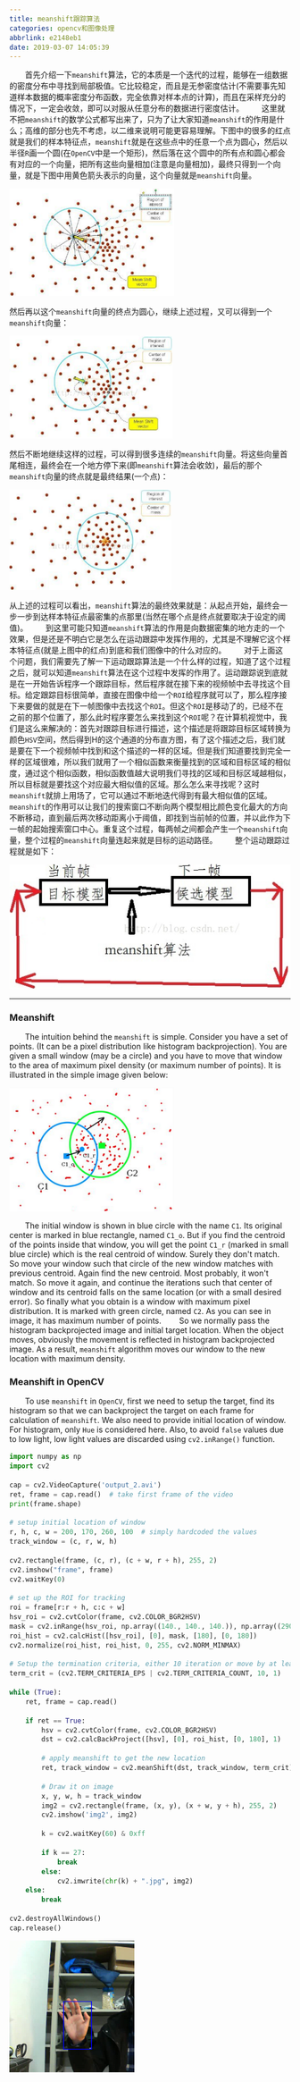 ```yaml
---
title: meanshift跟踪算法
categories: opencv和图像处理
abbrlink: e2148eb1
date: 2019-03-07 14:05:39
---
```

&emsp;&emsp;首先介绍一下`meanshift`算法，它的本质是一个迭代的过程，能够在一组数据的密度分布中寻找到局部极值。它比较稳定，而且是无参密度估计(不需要事先知道样本数据的概率密度分布函数，完全依靠对样本点的计算)，而且在采样充分的情况下，一定会收敛，即可以对服从任意分布的数据进行密度估计。
&emsp;&emsp;这里就不把`meanshift`的数学公式都写出来了，只为了让大家知道`meanshift`的作用是什么；高维的部分也先不考虑，以二维来说明可能更容易理解。下图中的很多的红点就是我们的样本特征点，`meanshift`就是在这些点中的任意一个点为圆心，然后以半径`R`画一个圆(在`OpenCV`中是一个矩形)，然后落在这个圆中的所有点和圆心都会有对应的一个向量，把所有这些向量相加(注意是向量相加)，最终只得到一个向量，就是下图中用黄色箭头表示的向量，这个向量就是`meanshift`向量。

<img src="./meanshift跟踪算法/1.png" height="193" width="295">

然后再以这个`meanshift`向量的终点为圆心，继续上述过程，又可以得到一个`meanshift`向量：

<img src="./meanshift跟踪算法/2.png" height="184" width="293">

然后不断地继续这样的过程，可以得到很多连续的`meanshift`向量。将这些向量首尾相连，最终会在一个地方停下来(即`meanshift`算法会收敛)，最后的那个`meanshift`向量的终点就是最终结果(一个点)：

<img src="./meanshift跟踪算法/3.png" height="180" width="290">

从上述的过程可以看出，`meanshift`算法的最终效果就是：从起点开始，最终会一步一步到达样本特征点最密集的点那里(当然在哪个点是终点就要取决于设定的阈值)。
&emsp;&emsp;到这里可能只知道`meanshift`算法的作用是向数据密集的地方走的一个效果，但是还是不明白它是怎么在运动跟踪中发挥作用的，尤其是不理解它这个样本特征点(就是上图中的红点)到底和我们图像中的什么对应的。
&emsp;&emsp;对于上面这个问题，我们需要先了解一下运动跟踪算法是一个什么样的过程，知道了这个过程之后，就可以知道`meanshift`算法在这个过程中发挥的作用了。运动跟踪说到底就是在一开始告诉程序一个跟踪目标，然后程序就在接下来的视频帧中去寻找这个目标。给定跟踪目标很简单，直接在图像中给一个`ROI`给程序就可以了，那么程序接下来要做的就是在下一帧图像中去找这个`ROI`。但这个`ROI`是移动了的，已经不在之前的那个位置了，那么此时程序要怎么来找到这个`ROI`呢？在计算机视觉中，我们是这么来解决的：首先对跟踪目标进行描述，这个描述是将跟踪目标区域转换为颜色`HSV`空间，然后得到H的这个通道的分布直方图，有了这个描述之后，我们就是要在下一个视频帧中找到和这个描述的一样的区域。但是我们知道要找到完全一样的区域很难，所以我们就用了一个相似函数来衡量找到的区域和目标区域的相似度，通过这个相似函数，相似函数值越大说明我们寻找的区域和目标区域越相似，所以目标就是要找这个对应最大相似值的区域。那么怎么来寻找呢？这时`meanshift`就排上用场了，它可以通过不断地迭代得到有最大相似值的区域。`meanshift`的作用可以让我们的搜索窗口不断向两个模型相比颜色变化最大的方向不断移动，直到最后两次移动距离小于阈值，即找到当前帧的位置，并以此作为下一帧的起始搜索窗口中心。重复这个过程，每两帧之间都会产生一个`meanshift`向量，整个过程的`meanshift`向量连起来就是目标的运动路径。
&emsp;&emsp;整个运动跟踪过程就是如下：

<img src="./meanshift跟踪算法/4.png">

---

### Meanshift

&emsp;&emsp;The intuition behind the `meanshift` is simple. Consider you have a set of points. (It can be a pixel distribution like histogram backprojection). You are given a small window (may be a circle) and you have to move that window to the area of maximum pixel density (or maximum number of points). It is illustrated in the simple image given below:

<img src="./meanshift跟踪算法/5.png" height="222" width="296">

&emsp;&emsp;The initial window is shown in blue circle with the name `C1`. Its original center is marked in blue rectangle, named `C1_o`. But if you find the centroid of the points inside that window, you will get the point `C1_r` (marked in small blue circle) which is the real centroid of window. Surely they don't match. So move your window such that circle of the new window matches with previous centroid. Again find the new centroid. Most probably, it won't match. So move it again, and continue the iterations such that center of window and its centroid falls on the same location (or with a small desired error). So finally what you obtain is a window with maximum pixel distribution. It is marked with green circle, named `C2`. As you can see in image, it has maximum number of points.
&emsp;&emsp;So we normally pass the histogram backprojected image and initial target location. When the object moves, obviously the movement is reflected in histogram backprojected image. As a result, `meanshift` algorithm moves our window to the new location with maximum density.

### Meanshift in OpenCV

&emsp;&emsp;To use `meanshift` in `OpenCV`, first we need to setup the target, find its histogram so that we can backproject the target on each frame for calculation of `meanshift`. We also need to provide initial location of window. For histogram, only `Hue` is considered here. Also, to avoid `false` values due to low light, low light values are discarded using `cv2.inRange()` function.

``` python
import numpy as np
import cv2
​
cap = cv2.VideoCapture('output_2.avi')
ret, frame = cap.read()  # take first frame of the video
print(frame.shape)
​
# setup initial location of window
r, h, c, w = 200, 170, 260, 100  # simply hardcoded the values
track_window = (c, r, w, h)
​
cv2.rectangle(frame, (c, r), (c + w, r + h), 255, 2)
cv2.imshow("frame", frame)
cv2.waitKey(0)
​
# set up the ROI for tracking
roi = frame[r:r + h, c:c + w]
hsv_roi = cv2.cvtColor(frame, cv2.COLOR_BGR2HSV)
mask = cv2.inRange(hsv_roi, np.array((140., 140., 140.)), np.array((290., 290., 290.)))
roi_hist = cv2.calcHist([hsv_roi], [0], mask, [180], [0, 180])
cv2.normalize(roi_hist, roi_hist, 0, 255, cv2.NORM_MINMAX)
​
# Setup the termination criteria, either 10 iteration or move by at least 1 pt
term_crit = (cv2.TERM_CRITERIA_EPS | cv2.TERM_CRITERIA_COUNT, 10, 1)
​
while (True):
    ret, frame = cap.read()
​
    if ret == True:
        hsv = cv2.cvtColor(frame, cv2.COLOR_BGR2HSV)
        dst = cv2.calcBackProject([hsv], [0], roi_hist, [0, 180], 1)
​
        # apply meanshift to get the new location
        ret, track_window = cv2.meanShift(dst, track_window, term_crit)
​
        # Draw it on image
        x, y, w, h = track_window
        img2 = cv2.rectangle(frame, (x, y), (x + w, y + h), 255, 2)
        cv2.imshow('img2', img2)
​
        k = cv2.waitKey(60) & 0xff

        if k == 27:
            break
        else:
            cv2.imwrite(chr(k) + ".jpg", img2)
    else:
        break
​
cv2.destroyAllWindows()
cap.release()
```

<img src="./meanshift跟踪算法/6.png" height="236" width="224">